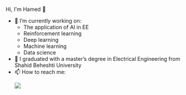 Hi, I'm Hamed 👋
- 🔭 I’m currently working on:
    - The application of AI in EE
    - Reinforcement learning
    - Deep learning
    - Machine learning
    - Data science
- 🌱 I graduated with a master’s degree in Electrical Engineering from Shahid Beheshti University
- 📫 How to reach me: <p> <img src="{https://img.shields.io/badge/LinkedIn-0077B5?style=for-the-badge&logo=linkedin&logoColor=white}" /> </p>
